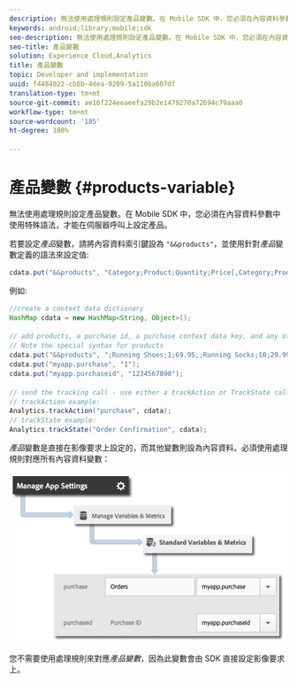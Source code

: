 ```yaml
---
description: 無法使用處理規則設定產品變數。在 Mobile SDK 中，您必須在內容資料參數中使用特殊語法，才能在伺服器呼叫上設定產品。
keywords: android;library;mobile;sdk
seo-description: 無法使用處理規則設定產品變數。在 Mobile SDK 中，您必須在內容資料參數中使用特殊語法，才能在伺服器呼叫上設定產品。
seo-title: 產品變數
solution: Experience Cloud,Analytics
title: 產品變數
topic: Developer and implementation
uuid: f4484022-cb8b-4dea-9209-5a110ba607df
translation-type: tm+mt
source-git-commit: ae16f224eeaeefa29b2e1479270a72694c79aaa0
workflow-type: tm+mt
source-wordcount: '185'
ht-degree: 100%

---
```



# 產品變數 {#products-variable}

無法使用處理規則設定產品變數。在 Mobile SDK 中，您必須在內容資料參數中使用特殊語法，才能在伺服器呼叫上設定產品。

若要設定&#x200B;*產品*&#x200B;變數，請將內容資料索引鍵設為 `"&&products"`，並使用針對&#x200B;*產品*&#x200B;變數定義的語法來設定值:

```java
cdata.put("&&products", "Category;Product;Quantity;Price[,Category;Product;Quantity;Price]");
```

例如:

```java
//create a context data dictionary 
HashMap cdata = new HashMap<String, Object>(); 
 
// add products, a purchase id, a purchase context data key, and any other data you want to collect. 
// Note the special syntax for products 
cdata.put("&&products", ";Running Shoes;1;69.95,;Running Socks;10;29.99"); 
cdata.put("myapp.purchase", "1"); 
cdata.put("myapp.purchaseid", "1234567890"); 
 
// send the tracking call - use either a trackAction or TrackState call. 
// trackAction example: 
Analytics.trackAction("purchase", cdata); 
// trackState example: 
Analytics.trackState("Order Confirmation", cdata);
```

*產品*&#x200B;變數是直接在影像要求上設定的，而其他變數則設為內容資料。必須使用處理規則對應所有內容資料變數：

![](assets/map-products.png)

您不需要使用處理規則來對應&#x200B;*產品變數*，因為此變數會由 SDK 直接設定影像要求上。
